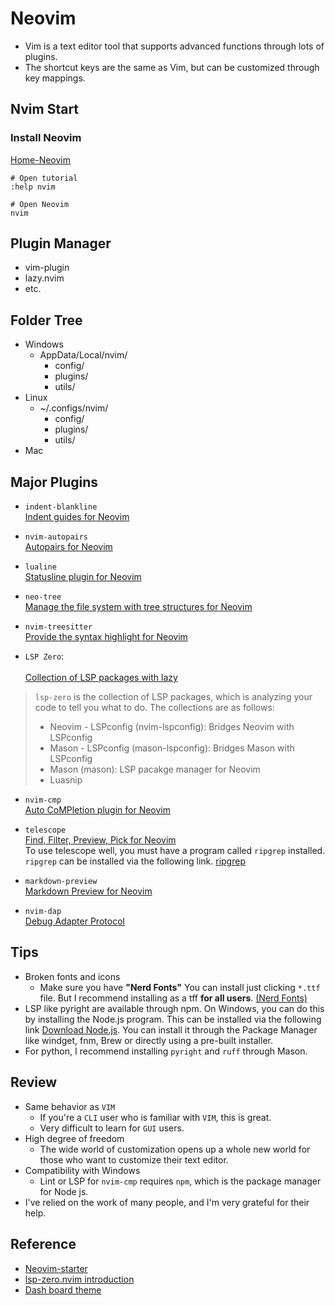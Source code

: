 # Neovim
- Vim is a text editor tool that supports advanced functions through lots of plugins.
- The shortcut keys are the same as Vim, but can be customized through key mappings.

## Nvim Start
### Install Neovim
[Home-Neovim](https://neovim.io/)


```
# Open tutorial
:help nvim

# Open Neovim
nvim
```

## Plugin Manager
- vim-plugin
- lazy.nvim
- etc.

## Folder Tree
- Windows
    - AppData/Local/nvim/
        - config/
        - plugins/
        - utils/
- Linux
    - ~/.configs/nvim/
        - config/
        - plugins/
        - utils/
- Mac

## Major Plugins
- `indent-blankline`
    </br>[Indent guides for Neovim](https://github.com/lukas-reineke/indent-blankline.nvim)

- `nvim-autopairs`
    </br>[Autopairs for Neovim](https://github.com/windwp/nvim-autopairs)

- `lualine`
    </br>[Statusline plugin for Neovim](https://github.com/nvim-lualine/lualine.nvim)

- `neo-tree`
    </br>[Manage the file system with tree structures for Neovim](https://github.com/nvim-neo-tree/neo-tree.nvim)

- `nvim-treesitter`
    </br>[Provide the syntax highlight for Neovim](https://github.com/nvim-treesitter/nvim-treesitter)

- `LSP Zero`:   
    </br>[Collection of LSP packages with lazy](https://github.com/VonHeikemen/lsp-zero.nvim/blob/v3.x/doc/md/guides/lazy-loading-with-lazy-nvim.md)
> `lsp-zero` is the collection of LSP packages, which is analyzing your code to tell you what to do.
> The collections are as follows:
>    - Neovim - LSPconfig (nvim-lspconfig): Bridges Neovim with LSPconfig  
>    - Mason - LSPconfig (mason-lspconfig): Bridges Mason with LSPconfig
>    - Mason (mason): LSP pacakge manager for Neovim 
>    - Luasnip

- `nvim-cmp`
    </br>[Auto CoMPletion plugin for Neovim](https://github.com/hrsh7th/nvim-cmp)

- `telescope`
    </br>[Find, Filter, Preview, Pick for Neovim](https://github.com/nvim-telescope/telescope.nvim)
    </br> To use telescope well, you must have a program called `ripgrep` installed. `ripgrep` can be installed via the following link.
    [ripgrep](https://github.com/BurntSushi/ripgrep?tab=readme-ov-file#installation)

- `markdown-preview`
    </br>[Markdown Preview for Neovim](https://github.com/iamcco/markdown-preview.nvim)

- `nvim-dap`
    </br> [Debug Adapter Protocol](https://github.com/mfussenegger/nvim-dap)

## Tips
- Broken fonts and icons
    - Make sure you have **"Nerd Fonts"**
    You can install just clicking `*.ttf` file.
    But I recommend installing as a tff **for all users**. [(Nerd Fonts)](https://www.nerdfonts.com/)
- LSP like pyright are available through npm. On Windows, you can do this by installing the Node.js program. This can be installed via the following link
    [Download Node.js](https://nodejs.org/en/download/prebuilt-installer). You can install it through the Package Manager like windget, fnm, Brew or directly using a pre-built installer.
- For python, I recommend installing `pyright` and `ruff` through Mason.

## Review
- Same behavior as `VIM`
    - If you're a `CLI` user who is familiar with `VIM`, this is great.
    - Very difficult to learn for `GUI` users.
- High degree of freedom
    - The wide world of customization opens up a whole new world for those who want to customize their text editor.
- Compatibility with Windows
    - Lint or LSP for `nvim-cmp` requires `npm`, which is the package manager for Node js.
- I've relied on the work of many people, and I'm very grateful for their help.

## Reference
- [Neovim-starter](https://github.com/moong00n/neovim-starter)
- [lsp-zero.nvim introduction](https://lsp-zero.netlify.app/v3.x/introduction.html)
- [Dash board theme](https://github.com/goolord/alpha-nvim/discussions/16#discussioncomment-8419966)
